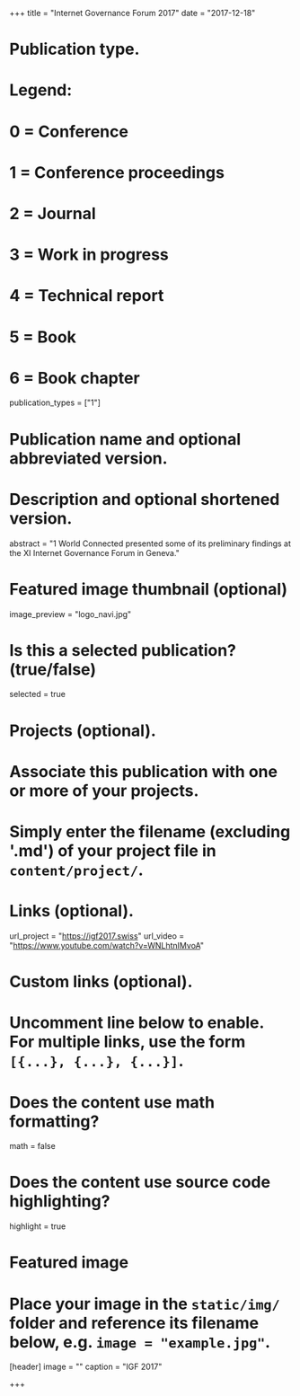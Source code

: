 +++
title = "Internet Governance Forum 2017"
date = "2017-12-18"

# Publication type.
# Legend:
# 0 = Conference
# 1 = Conference proceedings
# 2 = Journal
# 3 = Work in progress
# 4 = Technical report
# 5 = Book
# 6 = Book chapter
publication_types = ["1"]

# Publication name and optional abbreviated version.


# Description and optional shortened version.
abstract = "1 World Connected presented some of its preliminary findings at the XI Internet Governance Forum in Geneva."

# Featured image thumbnail (optional)
image_preview = "logo_navi.jpg"

# Is this a selected publication? (true/false)
selected = true

# Projects (optional).
#   Associate this publication with one or more of your projects.
#   Simply enter the filename (excluding '.md') of your project file in `content/project/`.


# Links (optional).
url_project = "https://igf2017.swiss"
url_video = "https://www.youtube.com/watch?v=WNLhtnIMvoA"


# Custom links (optional).
#   Uncomment line below to enable. For multiple links, use the form `[{...}, {...}, {...}]`.

# Does the content use math formatting?
math = false

# Does the content use source code highlighting?
highlight = true

# Featured image
# Place your image in the `static/img/` folder and reference its filename below, e.g. `image = "example.jpg"`.
[header]
image = ""
caption = "IGF 2017"

+++


